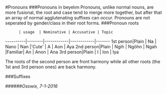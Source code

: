#Pronouns
###Pronouns in beyelım
Pronouns, unlike normal nouns, are more fusional, the root and case tend to merge more together, but after that an array of normal agglutenating suffixes can occur.
Pronouns are not seperated by gender/class in their root forms.
###Pronoun roots

          | usage  | Nominative | Accusative | Topic
----------|--------|------------|------------|-------
1st person|Plain   | Na         | Nano       | Nan
          |'Cute'  | A          | Aon        | Aya
2nd person|Plain   | Ngih       | Ngöhn      | Ngah
          |Familiar| An         | Anon       | Ana
3rd person|Plain   | I          | Ion        | Iya

The roots of the second person are front harmony while all other roots (the 1st and 3rd person ones) are back harmony.

###Suffixes


######*Osswix, 7-1-2016*
